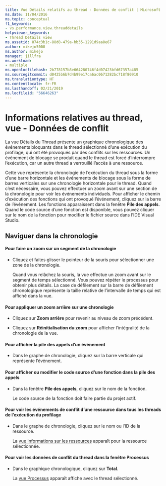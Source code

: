 ```yaml
---
title: Vue Détails relatifs au thread - Données de conflit | Microsoft Docs
ms.date: 11/04/2016
ms.topic: conceptual
f1_keywords:
- vs.performance.view.threaddetails
helpviewer_keywords:
- Thread Details view
ms.assetid: 874c3b1c-88d8-479a-bb35-1291d9aa8e67
author: mikejo5000
ms.author: mikejo
manager: jillfra
ms.workload:
- multiple
ms.openlocfilehash: 2b778157b8e664280746f4d07423bfd67357a485
ms.sourcegitcommit: d0425b6b7d4b99e17ca6ac0671282bc718f80910
ms.translationtype: HT
ms.contentlocale: fr-FR
ms.lasthandoff: 02/21/2019
ms.locfileid: "56646263"
---
```

# <a name="thread-details-view---contention-data"></a>Informations relatives au thread, vue - Données de conflit
La vue Détails du Thread présente un graphique chronologique des événements bloquants dans le thread sélectionné d’une exécution du profilage, qui ont été provoqués par des conflits sur les ressources. Un événement de blocage se produit quand le thread est forcé d’interrompre l’exécution, car un autre thread a verrouillé l’accès à une ressource.

 Cette vue représente la chronologie de l’exécution du thread sous la forme d’une barre horizontale et les événements de blocage sous la forme de barres verticales sur une chronologie horizontale pour le thread. Quand c’est nécessaire, vous pouvez effectuer un zoom avant sur une section de la chronologie pour voir les événements individuels. Pour afficher le chemin d’exécution des fonctions qui ont provoqué l’événement, cliquez sur la barre de l’événement. Les fonctions apparaissent dans la fenêtre **Pile des appels**. Quand le code source d’une fonction est disponible, vous pouvez cliquer sur le nom de la fonction pour modifier le fichier source dans l’IDE Visual Studio.

## <a name="navigate-the-timeline"></a>Naviguer dans la chronologie

#### <a name="to-zoom-in-on-a-timeline-segment"></a>Pour faire un zoom sur un segment de la chronologie

-   Cliquez et faites glisser le pointeur de la souris pour sélectionner une zone de la chronologie.

     Quand vous relâchez la souris, la vue effectue un zoom avant sur le segment de temps sélectionné. Vous pouvez répéter le processus pour obtenir plus détails. La case de défilement sur la barre de défilement chronologique représente la taille relative de l’intervalle de temps qui est affiché dans la vue.

#### <a name="to-zoom-out-on-a-timeline"></a>Pour appliquer un zoom arrière sur une chronologie

-   Cliquez sur **Zoom arrière** pour revenir au niveau de zoom précédent.

-   Cliquez sur **Réinitialisation du zoom** pour afficher l’intégralité de la chronologie de la vue.

#### <a name="to-view-the-call-stack-of-an-event"></a>Pour afficher la pile des appels d’un événement

-   Dans le graphe de chronologie, cliquez sur la barre verticale qui représente l’événement.

#### <a name="to-view-or-edit-the-source-code-of-a-function-in-the-call-stack"></a>Pour afficher ou modifier le code source d’une fonction dans la pile des appels

- Dans la fenêtre **Pile des appels**, cliquez sur le nom de la fonction.

  Le code source de la fonction doit faire partie du projet actif.

#### <a name="to-view-the-contention-events-of-a-resource-in-all-threads-in-the-profiling-run"></a>Pour voir les événements de conflit d’une ressource dans tous les threads de l’exécution du profilage

-   Dans le graphe de chronologie, cliquez sur le nom ou l’ID de la ressource.

     La [vue Informations sur les ressources](../profiling/resource-details-view-contention-data.md) apparaît pour la ressource sélectionnée.

#### <a name="to-view-the-thread-contention-data-in-the-processes-window"></a>Pour voir les données de conflit du thread dans la fenêtre Processus

-   Dans le graphique chronologique, cliquez sur **Total**.

     La [vue Processus](../profiling/process-view-contention-data.md) apparaît affiche avec le thread sélectionné.